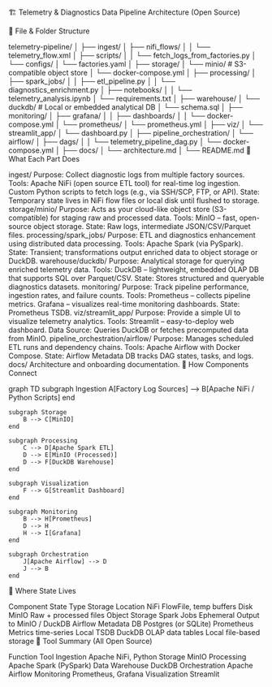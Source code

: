 🏗️ Telemetry & Diagnostics Data Pipeline Architecture (Open Source)

📁 File & Folder Structure

telemetry-pipeline/
│
├── ingest/
│   ├── nifi_flows/
│   │   └── telemetry_flow.xml
│   ├── scripts/
│   │   └── fetch_logs_from_factories.py
│   └── configs/
│       └── factories.yaml
│
├── storage/
│   └── minio/             # S3-compatible object store
│       └── docker-compose.yml
│
├── processing/
│   ├── spark_jobs/
│   │   ├── etl_pipeline.py
│   │   └── diagnostics_enrichment.py
│   ├── notebooks/
│   │   └── telemetry_analysis.ipynb
│   └── requirements.txt
│
├── warehouse/
│   └── duckdb/            # Local or embedded analytical DB
│       └── schema.sql
│
├── monitoring/
│   ├── grafana/
│   │   ├── dashboards/
│   │   └── docker-compose.yml
│   └── prometheus/
│       └── prometheus.yml
│
├── viz/
│   └── streamlit_app/
│       └── dashboard.py
│
├── pipeline_orchestration/
│   └── airflow/
│       ├── dags/
│       │   └── telemetry_pipeline_dag.py
│       └── docker-compose.yml
│
├── docs/
│   └── architecture.md
│
└── README.md
🔧 What Each Part Does

ingest/
Purpose: Collect diagnostic logs from multiple factory sources.
Tools:
Apache NiFi (open source ETL tool) for real-time log ingestion.
Custom Python scripts to fetch logs (e.g., via SSH/SCP, FTP, or API).
State: Temporary state lives in NiFi flow files or local disk until flushed to storage.
storage/minio/
Purpose: Acts as your cloud-like object store (S3-compatible) for staging raw and processed data.
Tools:
MinIO – fast, open-source object storage.
State: Raw logs, intermediate JSON/CSV/Parquet files.
processing/spark_jobs/
Purpose: ETL and diagnostics enhancement using distributed data processing.
Tools:
Apache Spark (via PySpark).
State: Transient; transformations output enriched data to object storage or DuckDB.
warehouse/duckdb/
Purpose: Analytical storage for querying enriched telemetry data.
Tools:
DuckDB – lightweight, embedded OLAP DB that supports SQL over Parquet/CSV.
State: Stores structured and queryable diagnostics datasets.
monitoring/
Purpose: Track pipeline performance, ingestion rates, and failure counts.
Tools:
Prometheus – collects pipeline metrics.
Grafana – visualizes real-time monitoring dashboards.
State: Prometheus TSDB.
viz/streamlit_app/
Purpose: Provide a simple UI to visualize telemetry analytics.
Tools:
Streamlit – easy-to-deploy web dashboard.
Data Source: Queries DuckDB or fetches precomputed data from MinIO.
pipeline_orchestration/airflow/
Purpose: Manages scheduled ETL runs and dependency chains.
Tools:
Apache Airflow with Docker Compose.
State: Airflow Metadata DB tracks DAG states, tasks, and logs.
docs/
Architecture and onboarding documentation.
🔗 How Components Connect

graph TD
    subgraph Ingestion
        A[Factory Log Sources] --> B[Apache NiFi / Python Scripts]
    end

    subgraph Storage
        B --> C[MinIO]
    end

    subgraph Processing
        C --> D[Apache Spark ETL]
        D --> E[MinIO (Processed)]
        D --> F[DuckDB Warehouse]
    end

    subgraph Visualization
        F --> G[Streamlit Dashboard]
    end

    subgraph Monitoring
        B --> H[Prometheus]
        D --> H
        H --> I[Grafana]
    end

    subgraph Orchestration
        J[Apache Airflow] --> D
        J --> B
    end
📍 Where State Lives

Component	State Type	Storage Location
NiFi	FlowFile, temp buffers	Disk
MinIO	Raw + processed files	Object Storage
Spark Jobs	Ephemeral	Output to MinIO / DuckDB
Airflow	Metadata DB	Postgres (or SQLite)
Prometheus	Metrics time-series	Local TSDB
DuckDB	OLAP data tables	Local file-based storage
🧩 Tool Summary (All Open Source)

Function	Tool
Ingestion	Apache NiFi, Python
Storage	MinIO
Processing	Apache Spark (PySpark)
Data Warehouse	DuckDB
Orchestration	Apache Airflow
Monitoring	Prometheus, Grafana
Visualization	Streamlit